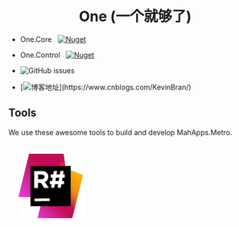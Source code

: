

<div align="center">

# One (一个就够了)

</div>

* One.Core &nbsp; [![Nuget](https://img.shields.io/nuget/v/One.Core)](https://www.nuget.org/packages/One.Core/)
* One.Control &nbsp; [![Nuget](https://img.shields.io/nuget/v/One.Control)](https://www.nuget.org/packages/One.Control/)

* ![GitHub issues](https://img.shields.io/github/issues/KleinPan/One)

* [![博客地址](https://img.shields.io/badge/cnblogs-Link-brightgreen")](https://www.cnblogs.com/KevinBran/)


## Tools

We use these awesome tools to build and develop MahApps.Metro.

<div>
  <a href="https://www.jetbrains.com/resharper/">
    <img alt="R#" width="128" heigth="128" vspace="20" hspace="20" src="./docs/icon_ReSharper.png">
  </a>
</div>

<!--
  ## Nuget Links
  
  | [One.Core](https://www.nuget.org/packages/One.Core/)  | [One.Control](https://www.nuget.org/packages/One.Control/) 
  | ------------- | ------------- 
  
-->
